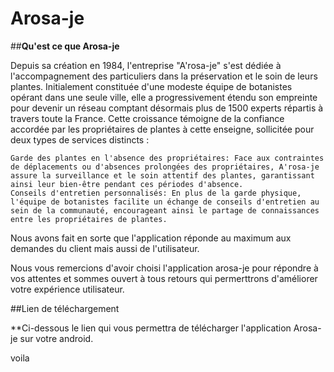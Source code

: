 # Arosa-je

##**Qu'est ce que Arosa-je**

Depuis sa création en 1984, l'entreprise "A'rosa-je" s'est dédiée à l'accompagnement des particuliers dans la préservation et le soin de leurs plantes. Initialement constituée d'une modeste équipe de botanistes opérant dans une seule ville, elle a progressivement étendu son empreinte pour devenir un réseau comptant désormais plus de 1500 experts répartis à travers toute la France. Cette croissance témoigne de la confiance accordée par les propriétaires de plantes à cette enseigne, sollicitée pour deux types de services distincts :

    Garde des plantes en l'absence des propriétaires: Face aux contraintes de déplacements ou d'absences prolongées des propriétaires, A'rosa-je assure la surveillance et le soin attentif des plantes, garantissant ainsi leur bien-être pendant ces périodes d'absence.
    Conseils d'entretien personnalisés: En plus de la garde physique, l'équipe de botanistes facilite un échange de conseils d'entretien au sein de la communauté, encourageant ainsi le partage de connaissances entre les propriétaires de plantes.

Nous avons fait en sorte que l'application réponde au maximum aux demandes du client mais aussi de l'utilisateur.

Nous vous remercions d'avoir choisi l'application arosa-je pour répondre à vos attentes et sommes ouvert à tous retours qui permerttrons d'améliorer votre expérience utilisateur.

##Lien de téléchargement

**Ci-dessous le lien qui vous permettra de télécharger l'application Arosa-je sur votre android.





voila
